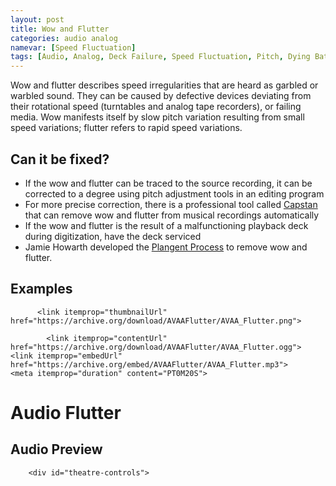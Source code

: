```yaml
---
layout: post
title: Wow and Flutter
categories: audio analog
namevar: [Speed Fluctuation]
tags: [Audio, Analog, Deck Failure, Speed Fluctuation, Pitch, Dying Batteries, Warble, Common Artifacts]
---
```


Wow and flutter describes speed irregularities that are heard as garbled or warbled sound. They can be caused by defective devices deviating from their rotational speed (turntables and analog tape recorders), or failing media. Wow manifests itself by slow pitch variation resulting from small speed variations; flutter refers to rapid speed variations.

## Can it be fixed?

* If the wow and flutter can be traced to the source recording, it can be corrected to a degree using pitch adjustment tools in an editing program
* For more precise correction, there is a professional tool called [Capstan](http://www.celemony.com/en/capstan) that can remove wow and flutter from musical recordings automatically
* If the wow and flutter is the result of a malfunctioning playback deck during digitization, have the deck serviced
* Jamie Howarth developed the [Plangent Process](http://www.plangentprocesses.com) to remove wow and flutter.

## Examples

<div id="theatre-ia-wrap" class="container container-ia width-max ">
      <link itemprop="url" href="https://archive.org/details/AVAAFlutter">

          <link itemprop="thumbnailUrl" href="https://archive.org/download/AVAAFlutter/AVAA_Flutter.png">
    
            <link itemprop="contentUrl" href="https://archive.org/download/AVAAFlutter/AVAA_Flutter.ogg">
    <link itemprop="embedUrl" href="https://archive.org/embed/AVAAFlutter/AVAA_Flutter.mp3">
    <meta itemprop="duration" content="PT0M20S">
    


  <h1 class="sr-only">Audio Flutter</h1>
  <h2 class="sr-only">Audio Preview</h2>

  <div id="theatre-ia" class="container">
    <div class="row">
      <div class="xs-col-12">

        <div id="theatre-controls">

<a href="#" onclick="return AJS.flash_click(0)"><div data-toggle="tooltip" data-container="body" data-placement="left" class="iconochive-flash" title="Click to have player try flash first, then HTML5 second"></div></a>

<a href="#" onclick="return AJS.mute_click()"><div data-toggle="tooltip" data-container="body" data-placement="left" class="iconochive-unmute"  title="sound is on.  click to mute sound."></div>

</a>
  <a href="#" onclick="return AJS.mute_click()"><div data-toggle="tooltip" data-container="body" data-placement="left" class="iconochive-mute" style="display:none" title="sound is off.  click for sound."></div></a>

</div><!--/#theatre-controls-->
